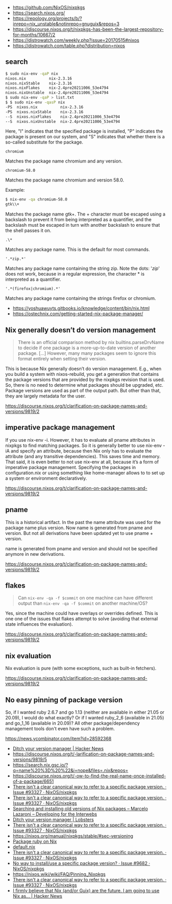 - https://github.com/NixOS/nixpkgs
- https://search.nixos.org/
- https://repology.org/projects/b/?inrepo=nix_unstable&notinrepo=gnuguix&repos=3
- https://discourse.nixos.org/t/nixpkgs-has-been-the-largest-repository-for-months/10667/2
- https://distrowatch.com/weekly.php?issue=20170515#nixos
- https://distrowatch.com/table.php?distribution=nixos

## search

```bash
$ sudo nix-env -qaP nix
nixos.nix          nix-2.3.16
nixos.nixStable    nix-2.3.16
nixos.nixFlakes    nix-2.4pre20211006_53e4794
nixos.nixUnstable  nix-2.4pre20211006_53e4794
$ sudo nix-env -qaP > list.txt
$ $ sudo nix-env -qasP nix
-PS  nixos.nix          nix-2.3.16
-PS  nixos.nixStable    nix-2.3.16
--S  nixos.nixFlakes    nix-2.4pre20211006_53e4794
--S  nixos.nixUnstable  nix-2.4pre20211006_53e4794
```

Here, "I" indicates that the specified package is installed, "P" indicates the package is present on our system, and "S" indicates that whether there is a so-called substitute for the package.

`chromium`

Matches the package name chromium and any version.

`chromium-58.0`

Matches the package name chromium and version 58.0.

Example:

```bash
$ nix-env -qa chromium-58.0
gtk\\+
```

Matches the package name gtk+. The + character must be escaped using a backslash to prevent it from being interpreted as a quantifier, and the backslash must be escaped in turn with another backslash to ensure that the shell passes it on.

`.\*`

Matches any package name. This is the default for most commands.

`'.*zip.*'`

Matches any package name containing the string zip. Note the dots: '_zip_' does not work, because in a regular expression, the character \* is interpreted as a quantifier.

`'.*(firefox|chromium).*'`

Matches any package name containing the strings firefox or chromium.

- https://yoshuawuyts.gitbooks.io/knowledge/content/bin/nix.html
- https://ostechnix.com/getting-started-nix-package-manager/

## Nix generally doesn’t do version management

> There is an official comparison method by nix builtins.parseDrvName to decide if one package is a more-up-to-date version of another package. […] However, many many packages seem to ignore this format entirely when setting their version.

This is because Nix generally doesn’t do version management. E.g., when you build a system with nixos-rebuild, you get a generation that contains the package versions that are provided by the nixpkgs revision that is used. So, there is no need to determine what packages should be upgraded, etc. Package versions are used as part of the output path. But other than that, they are largely metadata for the user.

https://discourse.nixos.org/t/clarification-on-package-names-and-versions/9819/2

## imperative package management

If you use nix-env -i. However, it has to evaluate all pname attributes in nixpkgs to find matching packages. So it is generally better to use nix-env -iA and specify an attribute, because then Nix only has to evaluate the attribute (and any transitive dependencies). This saves time and memory. That said, it is even better to not use nix-env at all, because it’s a form of imperative package management. Specifying the packages in configuration.nix or using something like home-manager allows to to set up a system or environment declaratively.

https://discourse.nixos.org/t/clarification-on-package-names-and-versions/9819/2

## pname

This is a historical artifact. In the past the name attribute was used for the package name plus version. Now name is generated from pname and version. But not all derivations have been updated yet to use pname + version.

name is generated from pname and version and should not be specified anymore in new derivations.

https://discourse.nixos.org/t/clarification-on-package-names-and-versions/9819/2

## flakes

> Can `nix-env -qa -f $commit` on one machine can have different output than `nix-env -qa -f $commit` on another machine/OS?

Yes, since the machine could have overlays or overrides defined. This is one one of the issues that flakes attempt to solve (avoiding that external state influences the evaluation).

https://discourse.nixos.org/t/clarification-on-package-names-and-versions/9819/2

## nix evaluation

Nix evaluation is pure (with some exceptions, such as built-in fetchers).

https://discourse.nixos.org/t/clarification-on-package-names-and-versions/9819/2

## No easy pinning of package version

So, if I wanted ruby 2.6.7 and go 1.13 (neither are available in either 21.05 or 20.09), I would do what exactly? Or if I wanted ruby_2_6 (available in 21.05) and go_1_16 (available in 20.09)? All other package/dependency management tools don't even have such a problem.

https://news.ycombinator.com/item?id=28592368

- [Ditch your version manager | Hacker News](https://news.ycombinator.com/item?id=28565072)
- https://discourse.nixos.org/t/-larification-on-package-names-and-versions/9819/5
- https://search.nix.gsc.io/?q=name%20%3D%20%22&i=nope&files=.nix&repos=
- https://discourse.nixos.org/t/-ow-to-find-the-real-name-once-installed-of-a-package/6651
- [There isn't a clear canonical way to refer to a specific package version. · Issue #93327 · NixOS/nixpkgs](https://-ithub.com/NixOS/nixpkgs/issues/93327#issue-658861943)
- [There isn't a clear canonical way to refer to a specific package version. · Issue #93327 · NixOS/nixpkgs](https://-ithub.com/NixOS/nixpkgs/issues/93327)
- [Searching and installing old versions of Nix packages – Marcelo Lazaroni – Developing for the Interwebs](https://-azamar.github.io/download-specific-package-version-with-nix/)
- [Ditch your version manager | Lobsters](https://lobste.rs/s/emyfhx/ditch_your_version_manager#c_5acgpf)
- [There isn't a clear canonical way to refer to a specific package version. · Issue #93327 · NixOS/nixpkgs](https://-ithub.com/NixOS/nixpkgs/issues/93327#issuecomment-661986395)
- https://nixos.org/manual/nixpkgs/stable/#sec-versioning
- [Package ruby on Nix](https://pkgs.on-nix.com/nixpkgs/ruby/)
- [default.nix](https://gist.github.com/Arkham/31297c1d75fc59f723a50063bc0f5739)
- [There isn't a clear canonical way to refer to a specific package version. · Issue #93327 · NixOS/nixpkgs](https://-ithub.com/NixOS/nixpkgs/issues/93327)
- [No way to install/use a specific package version? · Issue #9682 · NixOS/nixpkgs](https://github.com/NixOS/nixpkgs/-ssues/9682)
- https://nixos.wiki/wiki/FAQ/Pinning_Nixpkgs
- [There isn't a clear canonical way to refer to a specific package version. · Issue #93327 · NixOS/nixpkgs](https://-ithub.com/NixOS/nixpkgs/issues/93327)
- [I firmly believe that Nix (and/or Guix) are the future. I am going to use Nix as... | Hacker News](https://news.ycombinator.com/item?id=25191466)
